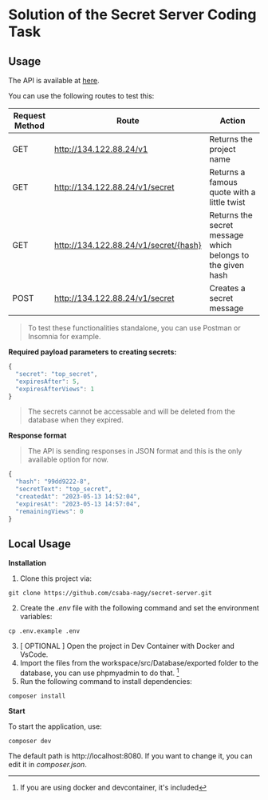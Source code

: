 # Solution of the Secret Server Coding Task


## Usage
The API is available at [here](http://134.122.88.24/v1).

You can use the following routes to test this:

| Request Method | Route                                  | Action                                                     |
| ---------------| ---------------------------------------|------------------------------------------------------------|
| GET            | http://134.122.88.24/v1                | Returns the project name                                   |
| GET            | http://134.122.88.24/v1/secret         | Returns a famous quote with a little twist                 |
| GET            | http://134.122.88.24/v1/secret/{hash}  | Returns the secret message which belongs to the given hash |
| POST           | http://134.122.88.24/v1/secret         | Creates a secret message                                   |

> To test these functionalities standalone, you can use Postman or Insomnia for example.

**Required payload parameters to creating secrets:**
```js
{
  "secret": "top_secret",
  "expiresAfter": 5,
  "expiresAfterViews": 1
}
```
> The secrets cannot be accessable and will be deleted from the database when they expired.

**Response format**
> The API is sending responses in JSON format and this is the only available option for now.

```js
{
  "hash": "99dd9222-8",
  "secretText": "top_secret",
  "createdAt": "2023-05-13 14:52:04",
  "expiresAt": "2023-05-13 14:57:04",
  "remainingViews": 0
}
```

## Local Usage

**Installation**
1. Clone this project via:
```
git clone https://github.com/csaba-nagy/secret-server.git
```
2. Create the *.env* file with the following command and set the environment variables:
```
cp .env.example .env
```
3. [ OPTIONAL ] Open the project in Dev Container with Docker and VsCode.
4. Import the files from the workspace/src/Database/exported folder to the database, you can use phpmyadmin to do that. [^1]
5. Run the following command to install dependencies:
```
composer install
```

**Start**

To start the application, use:
```
composer dev
```
The default path is http://localhost:8080. If you want to change it, you can edit it in *composer.json*.

[^1]: If you are using docker and devcontainer, it's included
